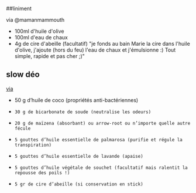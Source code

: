 
##liniment

via @mamanmammouth
* 100ml d'huile d'olive 
* 100ml d'eau de chaux 
*  4g de cire d'abeille (facultatif) 
"je fonds au bain Marie la cire dans l'huile d'olive, j'ajoute (hors du feu) l'eau de chaux et j'émulsionne :) Tout simple, rapide et pas cher ;)"


## slow déo

[via](http://parmontsetparlunes.fr/?p=2863)

* 50 g d’huile de coco (propriétés anti-bactériennes)
*     30 g de bicarbonate de soude (neutralise les odeurs)
*     20 g de maïzena (absorbant) ou arrow-root ou n’importe quelle autre fécule
*     5 gouttes d’huile essentielle de palmarosa (purifie et régule la transpiration)
*     5 gouttes d’huile essentielle de lavande (apaise)
*     5 gouttes d’huile végétale de souchet (facultatif mais ralentit la repousse des poils !)
*     5 gr de cire d’abeille (si conservation en stick)
